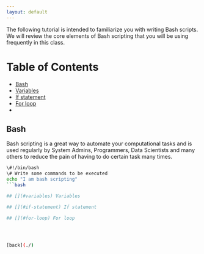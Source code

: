 ```yaml
---
layout: default
---
```


The following tutorial is intended to familiarize you with writing Bash scripts. 
We will review the core elements of Bash scripting that you will be
using frequently in this class.  

# Table of Contents
- [Bash](#bash)
- [Variables](#variable) 
- [If statement](#if-statement)
- [For loop](#for-loop)
- 


## [](#bash) Bash

Bash scripting is a great way to automate your computational tasks
and is used regularly by System Admins, Programmers, Data Scientists and many others to 
reduce the pain of having to do certain task many times.

```bash
\#!/bin/bash
\# Write some commands to be executed
echo "I am bash scripting"
```bash

## [](#variables) Variables

## [](#if-statement) If statement

## [](#for-loop) For loop




[back](./)
